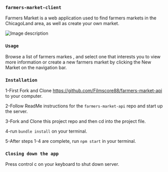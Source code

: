 ### `farmers-market-client`

Farmers Market is a web application used to find farmers markets in the ChicagoLand area, as well as create your own market.

![Image description](https://user-images.githubusercontent.com/47762691/65477598-64b56100-de4c-11e9-8526-889360859420.png)

### `Usage`

Browse a list of farmers markes , and select one that interests you to view more information or create a new farmers market by clicking the New Market on the navigation bar. 

 ###                     `Installation`
  1-First Fork and Clone https://github.com/Filmscore88/farmers-market-api to your computer.
  
  2-Follow ReadMe instructions for the `farmers-market-api` repo and start up the server. 
   
  3-Fork and Clone this project repo and then cd into the project file. 
  
  4-run `bundle install` on your terminal.
  
  5-After steps 1-4 are complete, run `npm start` in         your terminal.
  


###                       `Closing down the app`


  Press control c on your keyboard to shut down server. 













